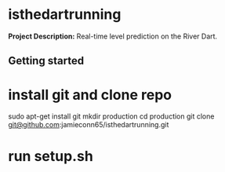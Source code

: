 # isthedartrunning

**Project Description:** Real-time level prediction on the River Dart.

## Getting started

# install git and clone repo

sudo apt-get install git
mkdir production
cd production
git clone git@github.com:jamieconn65/isthedartrunning.git

# run setup.sh
